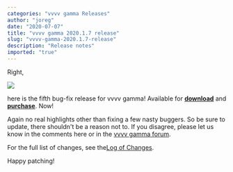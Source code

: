 ```yaml
---
categories: "vvvv gamma Releases"
author: "joreg"
date: "2020-07-07"
title: "vvvv gamma 2020.1.7 release"
slug: "vvvv-gamma-2020.1.7-release"
description: "Release notes"
imported: "true"
---
```



Right,

![](vvvv-2020.1.7.png)

here is the fifth bug-fix release for vvvv gamma! Available for **[download](https://visualprogramming.net/#Download)** and **[purchase](https://store.vvvv.org)**. Now!

Again no real highlights other than fixing a few nasty buggers. So be sure to update, there shouldn't be a reason not to. If you disagree, please let us know in the comments here or in the [vvvv gamma forum](https://discourse.vvvv.org/c/vvvv-gamma/28).

For the full list of changes, see the[Log of Changes](https://thegraybook.vvvv.org/changelog/2020.1.html).

Happy patching!
